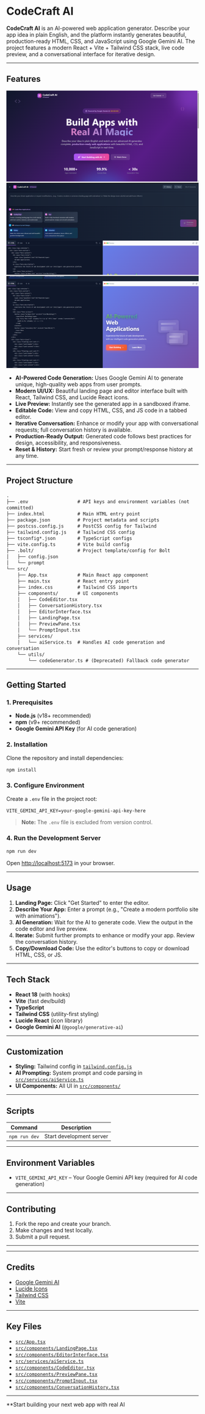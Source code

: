 # CodeCraft AI

**CodeCraft AI** is an AI-powered web application generator. Describe your app idea in plain English, and the platform instantly generates beautiful, production-ready HTML, CSS, and JavaScript using Google Gemini AI. The project features a modern React + Vite + Tailwind CSS stack, live code preview, and a conversational interface for iterative design.

---

## Features

<img src="s1.png" alt="homepage">
<img src="s2.png" alt="homepage">
<img src="s3.png" alt="homepage">

- **AI-Powered Code Generation:** Uses Google Gemini AI to generate unique, high-quality web apps from user prompts.
- **Modern UI/UX:** Beautiful landing page and editor interface built with React, Tailwind CSS, and Lucide React icons.
- **Live Preview:** Instantly see the generated app in a sandboxed iframe.
- **Editable Code:** View and copy HTML, CSS, and JS code in a tabbed editor.
- **Iterative Conversation:** Enhance or modify your app with conversational requests; full conversation history is available.
- **Production-Ready Output:** Generated code follows best practices for design, accessibility, and responsiveness.
- **Reset & History:** Start fresh or review your prompt/response history at any time.


---

## Project Structure

```
.
├── .env                  # API keys and environment variables (not committed)
├── index.html            # Main HTML entry point
├── package.json          # Project metadata and scripts
├── postcss.config.js     # PostCSS config for Tailwind
├── tailwind.config.js    # Tailwind CSS config
├── tsconfig*.json        # TypeScript configs
├── vite.config.ts        # Vite build config
├── .bolt/                # Project template/config for Bolt
│   ├── config.json
│   └── prompt
└── src/
    ├── App.tsx           # Main React app component
    ├── main.tsx          # React entry point
    ├── index.css         # Tailwind CSS imports
    ├── components/       # UI components
    │   ├── CodeEditor.tsx
    │   ├── ConversationHistory.tsx
    │   ├── EditorInterface.tsx
    │   ├── LandingPage.tsx
    │   ├── PreviewPane.tsx
    │   └── PromptInput.tsx
    ├── services/
    │   └── aiService.ts  # Handles AI code generation and conversation
    └── utils/
        └── codeGenerator.ts # (Deprecated) Fallback code generator
```

---

## Getting Started

### 1. Prerequisites

- **Node.js** (v18+ recommended)
- **npm** (v9+ recommended)
- **Google Gemini API Key** (for AI code generation)

### 2. Installation

Clone the repository and install dependencies:

```sh
npm install
```

### 3. Configure Environment

Create a `.env` file in the project root:

```
VITE_GEMINI_API_KEY=your-google-gemini-api-key-here
```

> **Note:** The `.env` file is excluded from version control.

### 4. Run the Development Server

```sh
npm run dev
```

Open [http://localhost:5173](http://localhost:5173) in your browser.

---

## Usage

1. **Landing Page:** Click "Get Started" to enter the editor.
2. **Describe Your App:** Enter a prompt (e.g., "Create a modern portfolio site with animations").
3. **AI Generation:** Wait for the AI to generate code. View the output in the code editor and live preview.
4. **Iterate:** Submit further prompts to enhance or modify your app. Review the conversation history.
5. **Copy/Download Code:** Use the editor's buttons to copy or download HTML, CSS, or JS.

---

## Tech Stack

- **React 18** (with hooks)
- **Vite** (fast dev/build)
- **TypeScript**
- **Tailwind CSS** (utility-first styling)
- **Lucide React** (icon library)
- **Google Gemini AI** (`@google/generative-ai`)

---

## Customization

- **Styling:** Tailwind config in [`tailwind.config.js`](tailwind.config.js)
- **AI Prompting:** System prompt and code parsing in [`src/services/aiService.ts`](src/services/aiService.ts)
- **UI Components:** All UI in [`src/components/`](src/components/)

---

## Scripts

| Command         | Description                  |
|-----------------|-----------------------------|
| `npm run dev`   | Start development server    |


---

## Environment Variables

- `VITE_GEMINI_API_KEY` – Your Google Gemini API key (required for AI code generation)

---

## Contributing

1. Fork the repo and create your branch.
2. Make changes and test locally.
3. Submit a pull request.

---


---

## Credits

- [Google Gemini AI](https://ai.google.dev/)
- [Lucide Icons](https://lucide.dev/)
- [Tailwind CSS](https://tailwindcss.com/)
- [Vite](https://vitejs.dev/)

---

## Key Files

- [`src/App.tsx`](src/App.tsx)
- [`src/components/LandingPage.tsx`](src/components/LandingPage.tsx)
- [`src/components/EditorInterface.tsx`](src/components/EditorInterface.tsx)
- [`src/services/aiService.ts`](src/services/aiService.ts)
- [`src/components/CodeEditor.tsx`](src/components/CodeEditor.tsx)
- [`src/components/PreviewPane.tsx`](src/components/PreviewPane.tsx)
- [`src/components/PromptInput.tsx`](src/components/PromptInput.tsx)
- [`src/components/ConversationHistory.tsx`](src/components/ConversationHistory.tsx)

---

**Start building your next web app with real AI
